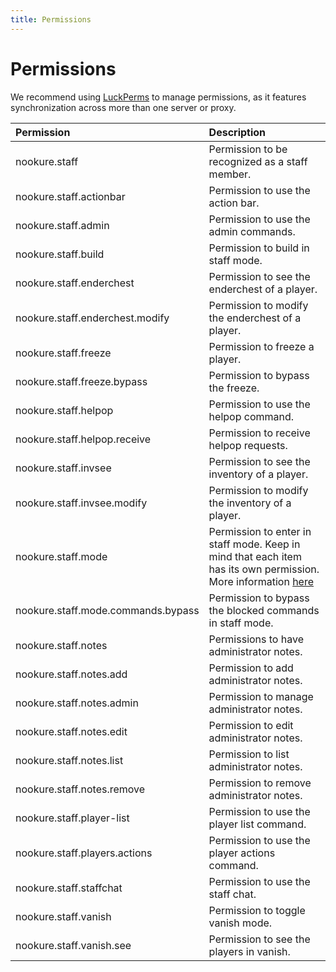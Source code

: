 ```yaml
---
title: Permissions
---
```


# Permissions

We recommend using [LuckPerms](https://luckperms.net/download) to manage permissions, as it features synchronization across more than one server or proxy.

| Permission                         | Description                                                                                                                                           |
| :--------------------------------- | :---------------------------------------------------------------------------------------------------------------------------------------------------- |
| nookure.staff                      | Permission to be recognized as a staff member.                                                                                                        |
| nookure.staff.actionbar            | Permission to use the action bar.                                                                                                                     |
| nookure.staff.admin                | Permission to use the admin commands.                                                                                                                 |
| nookure.staff.build                | Permission to build in staff mode.                                                                                                                    |
| nookure.staff.enderchest           | Permission to see the enderchest of a player.                                                                                                         |
| nookure.staff.enderchest.modify    | Permission to modify the enderchest of a player.                                                                                                      |
| nookure.staff.freeze               | Permission to freeze a player.                                                                                                                        |
| nookure.staff.freeze.bypass        | Permission to bypass the freeze.                                                                                                                      |
| nookure.staff.helpop               | Permission to use the helpop command.                                                                                                                 |
| nookure.staff.helpop.receive       | Permission to receive helpop requests.                                                                                                                |
| nookure.staff.invsee               | Permission to see the inventory of a player.                                                                                                          |
| nookure.staff.invsee.modify        | Permission to modify the inventory of a player.                                                                                                       |
| nookure.staff.mode                 | Permission to enter in staff mode. Keep in mind that each item has its own permission. More information [here](/nkstaff/configuration.html#items-yml) |
| nookure.staff.mode.commands.bypass | Permission to bypass the blocked commands in staff mode.                                                                                              |
| nookure.staff.notes                | Permissions to have administrator notes.                                                                                                              |
| nookure.staff.notes.add            | Permission to add administrator notes.                                                                                                                |
| nookure.staff.notes.admin          | Permission to manage administrator notes.                                                                                                             |
| nookure.staff.notes.edit           | Permission to edit administrator notes.                                                                                                               |
| nookure.staff.notes.list           | Permission to list administrator notes.                                                                                                               |
| nookure.staff.notes.remove         | Permission to remove administrator notes.                                                                                                             |
| nookure.staff.player-list          | Permission to use the player list command.                                                                                                            |
| nookure.staff.players.actions      | Permission to use the player actions command.                                                                                                         |
| nookure.staff.staffchat            | Permission to use the staff chat.                                                                                                                     |
| nookure.staff.vanish               | Permission to toggle vanish mode.                                                                                                                     |
| nookure.staff.vanish.see           | Permission to see the players in vanish.                                                                                                              |

